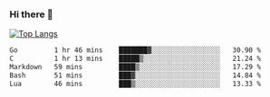 ### Hi there 👋

<!--
**3Xpl0it3r/3Xpl0it3r** is a ✨ _special_ ✨ repository because its `README.md` (this file) appears on your GitHub profile.

Here are some ideas to get you started:

- 🔭 I’m currently working on ...
- 🌱 I’m currently learning ...
- 👯 I’m looking to collaborate on ...
- 🤔 I’m looking for help with ...
- 💬 Ask me about ...
- 📫 How to reach me: ...
- 😄 Pronouns: ...
- ⚡ Fun fact: ...
-->


[![Top Langs](https://github-readme-stats.vercel.app/api/top-langs/?username=3Xpl0it3r&layout=compact)](https://github.com/3Xpl0it3r/3Xpl0it3r)

<!--START_SECTION:waka-->

```txt
Go         1 hr 46 mins    ███████▓░░░░░░░░░░░░░░░░░   30.90 %
C          1 hr 13 mins    █████▒░░░░░░░░░░░░░░░░░░░   21.24 %
Markdown   59 mins         ████▒░░░░░░░░░░░░░░░░░░░░   17.29 %
Bash       51 mins         ███▓░░░░░░░░░░░░░░░░░░░░░   14.84 %
Lua        46 mins         ███▒░░░░░░░░░░░░░░░░░░░░░   13.33 %
```

<!--END_SECTION:waka-->

